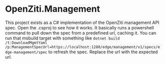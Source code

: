 # OpenZiti.Management

This project exists as a C# implementation of the OpenZiti management API spec. Open the .csproj to see how it works.
It basically runs a powershell command to pull down the spec from a predefined url, caching it. You can run that
msbuild target with something like 
`dotnet build /t:DownloadMgmtYaml /p:ManagementSpecUrl=https://localhost:1280/edge/management/v1/specs/edge-management/spec` 
to refresh the spec. Replace the url with the expected url.

